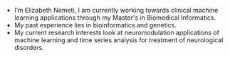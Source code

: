 - I’m Elizabeth Nemeti, I am currently working towards clinical machine learning applications through my Master's in Biomedical Informatics. 
- My past experience lies in bioinformatics and genetics. 
- My current research interests look at neuromodulation applications of machine learning and time series analysis for treatment of neurological disorders. 
